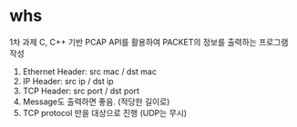 # whs
1차 과제 C, C++ 기반 PCAP API를 활용하여 PACKET의 정보를 출력하는 프로그램 작성
<br>
1. Ethernet Header: src mac / dst mac
2. IP Header: src ip / dst ip
3. TCP Header: src port / dst port
4. Message도 출력하면 좋음. (적당한 길이로)
5. TCP protocol 만을 대상으로 진행 (UDP는 무시)
